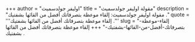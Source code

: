 +++
author = "اوليفر جولدسميث"
title = "مقولة اوليفر جولدسميث"
description = "مقولة اوليفر جولدسميث: إلقاء موعظة بتصرفاتك أفضل من القائها بشفتيك ."
quote = '''إلقاء موعظة بتصرفاتك أفضل من القائها بشفتيك .''' 
slug = "إلقاء-موعظة-بتصرفاتك-أفضل-من-القائها-بشفتيك-"
+++
إلقاء موعظة بتصرفاتك أفضل من القائها بشفتيك .
